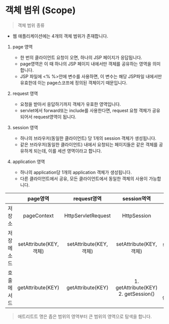 # 객체 범위 (Scope)
> 객체 범위 종류
- 웹 애플리케이션에는 4개의 객체 범위가 존재합니다.
1. page 영역
    - 한 번의 클라이언트 요청이 오면, 하나의 JSP 페이지가 응답됩니다.
    - page영역은 이 때 하나의 JSP 페이지 내에서만 객체를 공유하는 영역을 의미합니다.
    - JSP 파일에 <% %>안에 변수를 사용하면, 이 변수는 해당 JSP파일 내에서만 유효한데 이는 page스코프에 정의된 객체이기 때문입니다.

2. request 영역
    - 요청을 받아서 응답하기까지 객체가 유효한 영역입니다.
    - servlet에서 forward또는 include를 사용한다면, request 요청 객체가 공유되어서 request영역이 됩니다.

3. session 영역
    - 하나의 브라우저(동일한 클라이언트) 당 1개의 session 객체가 생성됩니다.
    - 같은 브라우저(동일한 클라이언트) 내에서 요청되는 페이지들은 같은 객체를 공유하게 되는데, 이를 세션 영역이라고 합니다.

4. application 영역
    - 하나의 application당 1개의 application 객체가 생성됩니다.
    - 다른 클라이언트에서 공유, 모든 클라이언트에서 동일한 객체의 사용이 가능합니다.

||page영역|request영역|session역역|application영역|
|:--|:-:|:-:|:-:|:-:|
|저장소|pageContext|HttpServletRequest|HttpSession|ServletContext|
|저장메소드|setAttribute(KEY, 객체)|setAttribute(KEY, 객체)|setAttribute(KEY, 객체)|setAttribute(KEY, 객체)|
|호출메서드|getAttribute(KEY)|getAttribute(KEY)|1. getAttribute(KEY)<br>2. getSession()|1. getAttribute(KEY)<br>2. getServletContext()|

> 애트리트트 명은 좁은 범위의 영역부터 큰 범위의 영역으로 탐색을 합니다.